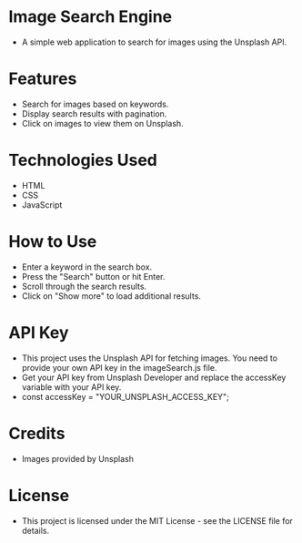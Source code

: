 # Image Search Engine
- A simple web application to search for images using the Unsplash API.
  
# Features
- Search for images based on keywords.
- Display search results with pagination.
- Click on images to view them on Unsplash.
  
# Technologies Used
- HTML
- CSS
- JavaScript

# How to Use
- Enter a keyword in the search box.
- Press the "Search" button or hit Enter.
- Scroll through the search results.
- Click on "Show more" to load additional results.
  
# API Key
- This project uses the Unsplash API for fetching images. You need to provide your own API key in the imageSearch.js file. 
- Get your API key from Unsplash Developer and replace the accessKey variable with your API key.
- const accessKey = "YOUR_UNSPLASH_ACCESS_KEY";

# Credits
- Images provided by Unsplash

# License
- This project is licensed under the MIT License - see the LICENSE file for details.




